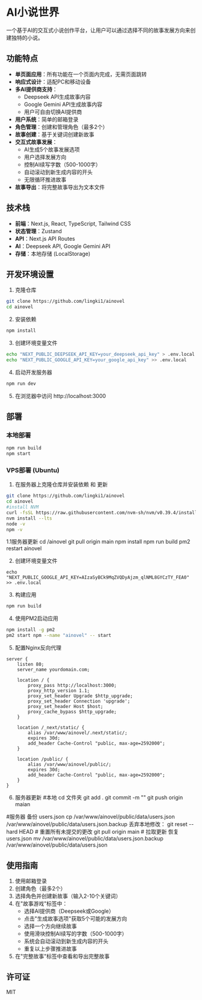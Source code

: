 # AI小说世界

一个基于AI的交互式小说创作平台，让用户可以通过选择不同的故事发展方向来创建独特的小说。

## 功能特点

- **单页面应用**：所有功能在一个页面内完成，无需页面跳转
- **响应式设计**：适配PC和移动设备
- **多AI提供商支持**：
  - Deepseek API生成故事内容
  - Google Gemini API生成故事内容
  - 用户可自由切换AI提供商
- **用户系统**：简单的邮箱登录
- **角色管理**：创建和管理角色（最多2个）
- **故事创建**：基于关键词创建新故事
- **交互式故事发展**：
  - AI生成5个故事发展选项
  - 用户选择发展方向
  - 控制AI续写字数（500-1000字）
  - 自动滚动到新生成内容的开头
  - 无限循环推进故事
- **故事导出**：将完整故事导出为文本文件

## 技术栈

- **前端**：Next.js, React, TypeScript, Tailwind CSS
- **状态管理**：Zustand
- **API**：Next.js API Routes
- **AI**：Deepseek API, Google Gemini API
- **存储**：本地存储 (LocalStorage)

## 开发环境设置

1. 克隆仓库
```bash
git clone https://github.com/lingki1/ainovel
cd ainovel
```

2. 安装依赖
```bash
npm install
```

3. 创建环境变量文件
```bash
echo "NEXT_PUBLIC_DEEPSEEK_API_KEY=your_deepseek_api_key" > .env.local
echo "NEXT_PUBLIC_GOOGLE_API_KEY=your_google_api_key" >> .env.local
```

4. 启动开发服务器
```bash
npm run dev
```

5. 在浏览器中访问 http://localhost:3000

## 部署

### 本地部署

```bash
npm run build
npm start
```

### VPS部署 (Ubuntu)

1. 在服务器上克隆仓库并安装依赖 和 更新
```bash
git clone https://github.com/lingki1/ainovel
cd ainovel
#install NVM
curl -fsSL https://raw.githubusercontent.com/nvm-sh/nvm/v0.39.4/install.sh | bash
nvm install --lts
node -v
npm -v
```
1.1服务器更新
cd /ainovel
git pull origin main
npm install
npm run build
pm2 restart ainovel

2. 创建环境变量文件
```bashecho "NEXT_PUBLIC_DEEPSEEK_API_KEY=sk-e7fec72e5ad142c6a2fb1d2d3b2fa79f" > .env.local
echo "NEXT_PUBLIC_GOOGLE_API_KEY=AIzaSyBCk9MqZVQDyAjzm_qlNML8GYCzTY_FEA0" >> .env.local

```

3. 构建应用
```bash
npm run build
```

4. 使用PM2启动应用
```bash
npm install -g pm2
pm2 start npm --name "ainovel" -- start
```

5. 配置Nginx反向代理
```nginx
server {
    listen 80;
    server_name yourdomain.com;

    location / {
        proxy_pass http://localhost:3000;
        proxy_http_version 1.1;
        proxy_set_header Upgrade $http_upgrade;
        proxy_set_header Connection 'upgrade';
        proxy_set_header Host $host;
        proxy_cache_bypass $http_upgrade;
    }

    location /_next/static/ {
        alias /var/www/ainovel/.next/static/;
        expires 30d;
        add_header Cache-Control "public, max-age=2592000";
    }

    location /public/ {
        alias /var/www/ainovel/public/;
        expires 30d;
        add_header Cache-Control "public, max-age=2592000";
    }
}
```
6. 服务器更新
#本地
cd 文件夹
git add .
git commit -m ""
git push origin maian

#服务器
备份 users.json
cp /var/www/ainovel/public/data/users.json /var/www/ainovel/public/data/users.json.backup
丢弃本地修改：
git reset --hard HEAD  # 重置所有未提交的更改
git pull origin main   # 拉取更新
恢复 users.json
mv /var/www/ainovel/public/data/users.json.backup /var/www/ainovel/public/data/users.json

## 使用指南

1. 使用邮箱登录
2. 创建角色（最多2个）
3. 选择角色并创建新故事（输入2-10个关键词）
4. 在"故事游戏"标签中：
   - 选择AI提供商（Deepseek或Google）
   - 点击"生成故事选项"获取5个可能的发展方向
   - 选择一个方向继续故事
   - 使用滑块控制AI续写的字数（500-1000字）
   - 系统会自动滚动到新生成内容的开头
   - 重复以上步骤推进故事
5. 在"完整故事"标签中查看和导出完整故事

## 许可证

MIT
